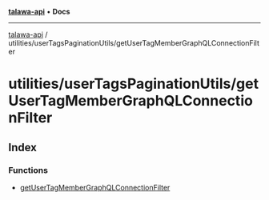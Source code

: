 [**talawa-api**](../../../README.md) • **Docs**

***

[talawa-api](../../../modules.md) / utilities/userTagsPaginationUtils/getUserTagMemberGraphQLConnectionFilter

# utilities/userTagsPaginationUtils/getUserTagMemberGraphQLConnectionFilter

## Index

### Functions

- [getUserTagMemberGraphQLConnectionFilter](functions/getUserTagMemberGraphQLConnectionFilter.md)
